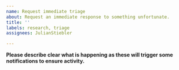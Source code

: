 ```yaml
---
name: Request immediate triage
about: Request an immediate response to something unfortunate.
title: ''
labels: research, triage
assignees: JulianStiebler

---
```


**Please describe clear what is happening as these will trigger some notifications to ensure activity.**
